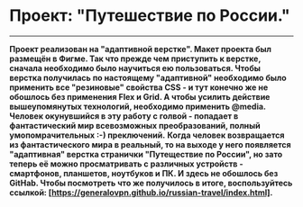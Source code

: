 # Проект: "Путешествие по России."
***
**Проект реализован на "адаптивной верстке". Макет проекта был размещён в Фигме. Так что прежде чем приступить к верстке, сначала необходимо было научиться ею пользоваться. Чтобы верстка получилась по настоящему "адаптивной" необходимо было применить все "резиновые" свойства CSS - и тут конечно же не обошлось без применения Flex и Grid. А чтобы усилить действие вышеупомянутых технологий, необходимо применить @media. Человек окунувшийся в эту работу с голвой - попадает в фантастический мир всевозможных преобразований, полный умопомрачительных :-) преключений.**
**Когда человек возвращается из фантастического мира в реальный, то на выходе у него появляется "адаптивная" верстка странички "Путеществие по России", но зато теперь её можно просматривать с различных устройств - смартфонов, планшетов, ноутбуков и ПК. И здесь не обошлось без GitHab. Чтобы посмотреть что же получилось в итоге, воспользуйтесь ссылкой: [https://generalovpn.github.io/russian-travel/index.html].**